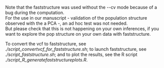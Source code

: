Note that the faststructure was used without the --cv mode because of a bug during the computation. <br>
For the use in our manuscript - validation of the population structure observed with the a PCA -, an ad hoc test was not needed. <br>
But please check that this is not happening on your own inferences, if you want to explore the pop structure on your own data with faststructure.

To convert the vcf to faststructure, see *./script_convertvcf_for_faststructure.sh*; to launch faststructure, see *./script_faststructure.sh*; and to plot the results, see the R script *./script_R_generatefaststructureplots.R*.
